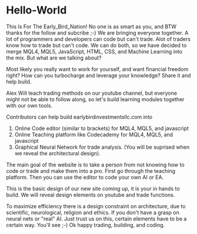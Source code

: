 # Hello-World
This Is For The Early_Bird_Nation!
No one is as smart as you, and BTW thanks for the follow and subcribe ;-)
We are bringing everyone together.
A lot of programmers and developers can code but can't trade.
Alot of traders know how to trade but can't code.
We can do both, so we have decided to merge MQL4, MQL5, JavaScript, HTML, CSS, and Machine Learning into the mix.
But what are we talking about?

Most likely you really want to work for yourself, and want financial freedom right? How can you turbocharge and leverage your knowledge?
Share it and help build.


Alex Will teach trading methods on our youtube channel, but everyone might not be able to follow along, so let's build learning modules together with our own tools.


Contributors can help build earlybirdinvestmentsllc.com into
  1) Online Code editor (similar to brackets) for MQL4, MQL5, and javascript
  2) Online Teaching platform like Codecademy for MQL4, MQL5, and javascript
  3) Graphical Neural Network for trade analysis. (You will be suprised when we reveal the architectural design).
  
The main goal of the website is to take a person from not knowing how to code or trade and make them into a pro.
First go through the teaching platform. Then you can use the editor to code your own AI or EA.



This is the basic design of our new site coming up, it is your in hands to build. We will reveal design elements on youtube and trade functions. 

To maximize efficiency there is a design constraint on architecture, due to scientific, neurological, religion and ethics. If you don't have a grasp on neural nets or "real" AI. Just trust us on this, certain elements have to be a certain way. You'll see ;-)
Ok happy trading, building, and coding.
  
